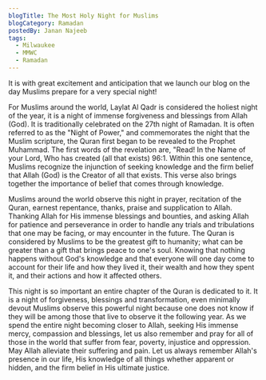 ```yaml
---
blogTitle: The Most Holy Night for Muslims
blogCategory: Ramadan
postedBy: Janan Najeeb
tags:
  - Milwaukee
  - MMWC
  - Ramadan
---
```

It is with great excitement and anticipation that we launch our blog on the day Muslims prepare for a very special night!  
<!--more-->

For Muslims around the world, Laylat Al Qadr is considered the holiest night of the year, it is a night of immense forgiveness and blessings from Allah (God).  It is traditionally celebrated on the 27th night of Ramadan. It is often referred to as the "Night of Power," and commemorates the night that the Muslim scripture, the Quran first began to be revealed to the Prophet Muhammad.  The first words of the revelation are, "Read! In the Name of your Lord, Who has created (all that exists) 96:1.  Within this one sentence, Muslims recognize the injunction of seeking knowledge and the firm belief that Allah (God) is the Creator of all that exists.  This verse also brings together the importance of belief that comes through knowledge.  

Muslims around the world observe this night in prayer, recitation of the Quran, earnest repentance, thanks, praise and supplication to Allah.  Thanking Allah for His immense blessings and bounties, and asking Allah for patience and perseverance in order to handle any trials and tribulations that one may be facing, or may encounter in the future.  The Quran is considered by Muslims to be the greatest gift to humanity; what can be greater than a gift that brings peace to one's soul.  Knowing that nothing happens without God's knowledge and that everyone will one day come to account for their life and how they lived it, their wealth and how they spent it, and their actions and how it affected others. 

This night is so important an entire chapter of the Quran is dedicated to it.  It is a night of forgiveness, blessings and transformation, even minimally devout Muslims observe this powerful night because one does not know if they will be among those that live to observe it the following year.  As we spend the entire night becoming closer to Allah, seeking His immense mercy, compassion and blessings, let us also remember and pray for all of those in the world that suffer from fear, poverty, injustice and oppression.  May Allah alleviate their suffering and pain.  Let us always remember Allah's presence in our life, His knowledge of all things whether apparent or hidden, and the firm belief in His ultimate justice.